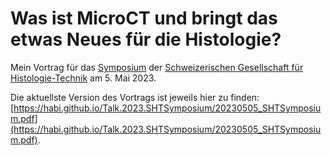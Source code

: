 # Was ist MicroCT und bringt das etwas Neues für die Histologie?

Mein Vortrag für das [Symposium](https://swisshistotech.ch/de/symposium-workshops) der [Schweizerischen Gesellschaft für Histologie-Technik](https://swisshistotech.ch/) am 5. Mai 2023.

Die aktuellste Version des Vortrags ist jeweils hier zu finden: [https://habi.github.io/Talk.2023.SHTSymposium/20230505_SHTSymposium.pdf](https://habi.github.io/Talk.2023.SHTSymposium/20230505_SHTSymposium.pdf).